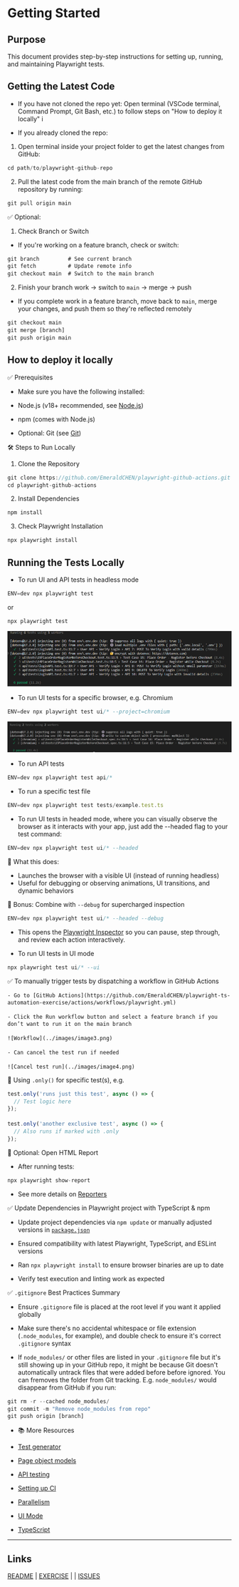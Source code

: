 # Getting Started

## Purpose

This document provides step-by-step instructions for setting up, running, and maintaining Playwright tests.

## Getting the Latest Code

- If you have not cloned the repo yet: Open terminal (VSCode terminal, Command Prompt, Git Bash, etc.) to follow steps on "How to deploy it locally" i

- If you already cloned the repo: 

1) Open terminal inside your project folder to get the latest changes from GitHub:

```ts
cd path/to/playwright-github-repo
```

2) Pull the latest code from the main branch of the remote GitHub repository by running:

```ts
git pull origin main
```

✅ Optional: 

1) Check Branch or Switch

- If you're working on a feature branch, check or switch:

```ts
git branch         # See current branch
git fetch          # Update remote info
git checkout main  # Switch to the main branch
```

2) Finish your branch work → switch to `main` → merge → push

- If you complete work in a feature branch, move back to `main`, merge your changes, and push them so they're reflected remotely

```ts
git checkout main    
git merge [branch]    
git push origin main  
```

## How to deploy it locally

✅ Prerequisites

- Make sure you have the following installed:

- Node.js (v18+ recommended, see [Node.js](https://nodejs.org/en))

- npm (comes with Node.js)

- Optional: Git (see [Git](https://git-scm.com/downloads))

🛠️ Steps to Run Locally

1. Clone the Repository

```ts
git clone https://github.com/EmeraldCHEN/playwright-github-actions.git
cd playwright-github-actions
```

2. Install Dependencies

```ts
npm install
```

3. Check Playwright Installation

```ts
npx playwright install
```

## Running the Tests Locally

  - To run UI and API tests in headless mode
  
  ```ts
  ENV=dev npx playwright test
  ```

  or 

  ```ts
  npx playwright test
  ```

 ![Test Result](../images/image1.png)


  - To run UI tests for a specific browser, e.g. Chromium

  ```ts
  ENV=dev npx playwright test ui/* --project=chromium
  ```

  ![Test Result](../images/image2.png)
  

  
  - To run API tests 
  
  ```ts
  ENV=dev npx playwright test api/*
  ```

  - To run a specific test file
  
  ```ts
  ENV=dev npx playwright test tests/example.test.ts
  ```
  
  - To run UI tests in headed mode, where you can visually observe the browser as it interacts with your app, just add the --headed flag to your test command:
  
  ```ts
  ENV=dev npx playwright test ui/* --headed
  ```
  
  🎯 What this does:
  - Launches the browser with a visible UI (instead of running headless)
  - Useful for debugging or observing animations, UI transitions, and dynamic behaviors
  
  🔧 Bonus: Combine with `--debug` for supercharged inspection
  
  ```ts
  ENV=dev npx playwright test ui/* --headed --debug
  ```
  
  - This opens the [Playwright Inspector](https://playwright.dev/docs/debug) so you can pause, step through, and review each action interactively.

  - To run UI tests in UI mode

  ```ts
  npx playwright test ui/* --ui
  ```

  ✅ To manually trigger tests by dispatching a workflow in GitHub Actions

    - Go to [GitHub Actions](https://github.com/EmeraldCHEN/playwright-ts-automation-exercise/actions/workflows/playwright.yml)

    - Click the Run workflow button and select a feature branch if you don’t want to run it on the main branch

    ![Workflow](../images/image3.png)

    - Can cancel the test run if needed

    ![Cancel test run](../images/image4.png)


  🧪 Using `.only()` for specific test(s), e.g.

  ```ts
  test.only('runs just this test', async () => {
    // Test logic here
  });

  test.only('another exclusive test', async () => {
    // Also runs if marked with .only
  });
  ```

  🧪 Optional: Open HTML Report

  - After running tests:

  ```ts 
  npx playwright show-report
  ```
  
  - See more details on [Reporters](https://playwright.dev/docs/test-reporters)


  ✅ Update Dependencies in Playwright project with TypeScript & npm

  - Update project dependencies via `npm update` or manually adjusted versions in [`package.json`](https://github.com/EmeraldCHEN/playwright-ts-automation-exercise/blob/main/package.json)

  - Ensured compatibility with latest Playwright, TypeScript, and ESLint versions

  - Ran `npx playwright install` to ensure browser binaries are up to date

  - Verify test execution and linting work as expected


  ✅ `.gitignore` Best Practices Summary

  - Ensure `.gitignore` file is placed at the root level if you want it applied globally

  - Make sure there's no accidental whitespace or file extension (`.node_modules`, for example), and double check to ensure it's correct `.gitignore` syntax
  
  - If `node_modules/` or other files are listed in your `.gitignore` file but it's still showing up in your GitHub repo, it might be because Git doesn't automatically untrack files that were added before before ignored. You can fremoves the folder from Git tracking. E.g. `node_modules/` would disappear from GitHub if you run:

  ```ts 
  git rm -r --cached node_modules/
  git commit -m "Remove node_modules from repo"
  git push origin [branch]
  ```

  - 📚 More Resources
  
  - [Test generator](https://playwright.dev/docs/codegen)

  - [Page object models](https://playwright.dev/docs/pom)

  - [API testing](https://playwright.dev/docs/api-testing)
 
  - [Setting up CI](https://playwright.dev/docs/ci-intro)

  - [Parallelism](https://playwright.dev/docs/test-parallel)

  - [UI Mode](https://playwright.dev/docs/test-ui-mode)

  - [TypeScript](https://playwright.dev/docs/test-typescript)


---

## Links

[README](https://github.com/EmeraldCHEN/playwright-ts-automation-exercise/blob/main/README.md) | [EXERCISE](EXERCISE.md) |  | [ISSUES](https://github.com/EmeraldCHEN/playwright-ts-automation-exercise/blob/main/wiki/Issues.md)